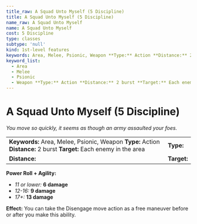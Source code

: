 ```yaml
---
title_raw: A Squad Unto Myself (5 Discipline)
title: A Squad Unto Myself (5 Discipline)
name_raw: A Squad Unto Myself
name: A Squad Unto Myself
cost: 5 Discipline
type: classes
subtype: 'null'
kind: 1st-level features
keywords: Area, Melee, Psionic, Weapon **Type:** Action **Distance:** 2 burst **Target:** Each enemy in the area
keyword_list:
  - Area
  - Melee
  - Psionic
  - Weapon **Type:** Action **Distance:** 2 burst **Target:** Each enemy in the area
---
```


# A Squad Unto Myself (5 Discipline)

*You move so quickly, it seems as though an army assaulted your foes.*

|                                                                                                                      |             |
| :------------------------------------------------------------------------------------------------------------------- | :---------- |
| **Keywords:** Area, Melee, Psionic, Weapon **Type:** Action **Distance:** 2 burst **Target:** Each enemy in the area | **Type:**   |
| **Distance:**                                                                                                        | **Target:** |

**Power Roll + Agility:**

- *11 or lower:* **6 damage**
- *12-16:* **9 damage**
- *17+:* **13 damage**

**Effect:** You can take the Disengage move action as a free maneuver before or after you make this ability.

